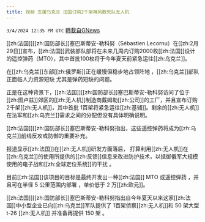 ```yaml
---
title: 视频 支援乌克兰 法国订购2千架神风敢死队无人机
---
```

`3/4/2024 12:35 PM UTC` [轉載自GNews](https://gnews.org/articles/2363723)

[[zh:法国]][[zh:国防部长]]塞巴斯蒂安-勒科努（Sébastien Lecornu）在[[zh:2月29日]]宣布，[[zh:法国]]武装部队部将在未来几周内订购2000枚[[zh:法国]]设计的遥控弹药（MTO），其中首批100枚将于今年夏天前紧急运往[[zh:乌克兰]]。

在[[zh:乌克兰]]东部[[zh:俄罗斯]]正在缓慢但稳步地占领阵地 ，[[zh:乌克兰]]部队正面临人力资源短缺 尤其是弹药短缺的问题。

正是在这种背景下，[[zh:法国]][[zh:国防部长]]塞巴斯蒂安-勒科努访问了位于[[zh:图卢兹]]郊区的[[zh:无人机]]制造商戴姆勒[[zh:公司]]的工厂，并且宣布订购 2千架[[zh:无人机]]，其中首批 1百架将紧急运往[[zh:基辅]]。剩余的[[zh:无人机]]在法军和[[zh:乌克兰]]需求之间的分配但没有具体明确说明。

[[zh:法国]][[zh:国防部长]]塞巴斯蒂安-勒科努指出，这些遥控弹药将成为[[zh:乌克兰]]前线反攻或防御的重要补充。

报道显示[[zh:法国]]在[[zh:无人机]]研发方面落后， 打算利用[[zh:无人机]]在[[zh:乌克兰]]的使用所提供的[[zh:反馈]]信息来改进防护技术，以抵御俄军大规模使用的电子战和[[zh:全球定位系统]]的干扰 。

目前[[zh:法国]]该项目的目标是最终开发出一种[[zh:法国]] MTO 或遥控弹药 ，并且可在半径 5 公里范围内部署 ，单价低于 2 万[[zh:欧元]]。

[[zh:法国]][[zh:国防部长]]塞巴斯蒂安-勒科努指出自今年夏天以来这家[[zh:法国]]中小型企业已向[[zh:乌克兰]]军队提供了 1百架侦察[[zh:无人机]]和 50 架大型 t-26 [[zh:无人机]] 并准备再提供 150 架 。

